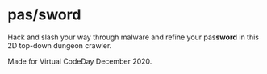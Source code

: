 # pas/sword
Hack and slash your way through malware and refine your pas**sword** in this 2D top-down dungeon crawler.

Made for Virtual CodeDay December 2020.
